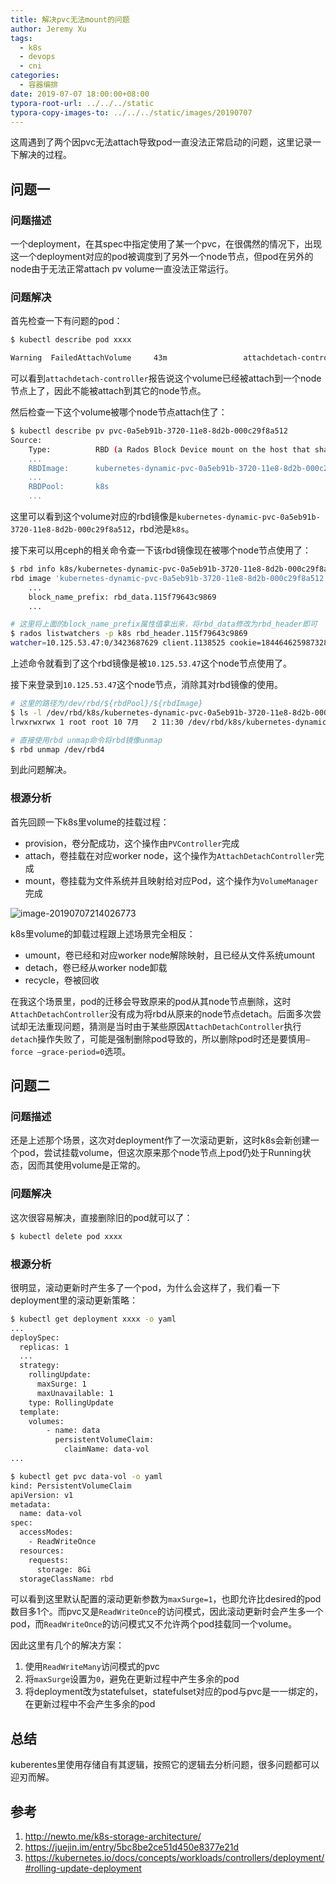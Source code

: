 ```yaml
---
title: 解决pvc无法mount的问题
author: Jeremy Xu
tags:
  - k8s
  - devops
  - cni
categories:
  - 容器编排
date: 2019-07-07 18:00:00+08:00
typora-root-url: ../../../static
typora-copy-images-to: ../../../static/images/20190707
---
```


这周遇到了两个因pvc无法attach导致pod一直没法正常启动的问题，这里记录一下解决的过程。

## 问题一

### 问题描述

一个deployment，在其spec中指定使用了某一个pvc，在很偶然的情况下，出现这一个deployment对应的pod被调度到了另外一个node节点，但pod在另外的node由于无法正常attach pv volume一直没法正常运行。

### 问题解决

首先检查一下有问题的pod：

```bash
$ kubectl describe pod xxxx

Warning  FailedAttachVolume     43m                 attachdetach-controller  Multi-Attach error for volume "pvc-0a5eb91b-3720-11e8-8d2b-000c29f8a512" Volume is already exclusively attached to one node and can't be attached to another
```

可以看到`attachdetach-controller`报告说这个volume已经被attach到一个node节点上了，因此不能被attach到其它的node节点。

然后检查一下这个volume被哪个node节点attach住了：

```bash
$ kubectl describe pv pvc-0a5eb91b-3720-11e8-8d2b-000c29f8a512
Source:
    Type:          RBD (a Rados Block Device mount on the host that shares a pod's lifetime)
    ...
    RBDImage:      kubernetes-dynamic-pvc-0a5eb91b-3720-11e8-8d2b-000c29f8a512
    ...
    RBDPool:       k8s
    ...
```

这里可以看到这个volume对应的rbd镜像是`kubernetes-dynamic-pvc-0a5eb91b-3720-11e8-8d2b-000c29f8a512`，rbd池是`k8s`。

接下来可以用ceph的相关命令查一下该rbd镜像现在被哪个node节点使用了：

```bash
$ rbd info k8s/kubernetes-dynamic-pvc-0a5eb91b-3720-11e8-8d2b-000c29f8a512
rbd image 'kubernetes-dynamic-pvc-0a5eb91b-3720-11e8-8d2b-000c29f8a512':
	...
	block_name_prefix: rbd_data.115f79643c9869
	...

# 这里将上面的block_name_prefix属性值拿出来，将rbd_data修改为rbd_header即可
$ rados listwatchers -p k8s rbd_header.115f79643c9869
watcher=10.125.53.47:0/3423687629 client.1138525 cookie=18446462598732840965
```

上述命令就看到了这个rbd镜像是被`10.125.53.47`这个node节点使用了。

接下来登录到`10.125.53.47`这个node节点，消除其对rbd镜像的使用。

```bash
# 这里的路径为/dev/rbd/${rbdPool}/${rbdImage}
$ ls -l /dev/rbd/k8s/kubernetes-dynamic-pvc-0a5eb91b-3720-11e8-8d2b-000c29f8a512
lrwxrwxrwx 1 root root 10 7月   2 11:30 /dev/rbd/k8s/kubernetes-dynamic-pvc-0a5eb91b-3720-11e8-8d2b-000c29f8a512 -> ../../rbd4

# 直接使用rbd unmap命令将rbd镜像unmap
$ rbd unmap /dev/rbd4
```

到此问题解决。

### 根源分析

首先回顾一下k8s里volume的挂载过程：

- provision，卷分配成功，这个操作由`PVController`完成
- attach，卷挂载在对应worker node，这个操作为`AttachDetachController`完成
- mount，卷挂载为文件系统并且映射给对应Pod，这个操作为`VolumeManager`完成

![image-20190707214026773](/images/20190707/image-20190707214026773.png)

k8s里volume的卸载过程跟上述场景完全相反：

- umount，卷已经和对应worker node解除映射，且已经从文件系统umount
- detach，卷已经从worker node卸载
- recycle，卷被回收

在我这个场景里，pod的迁移会导致原来的pod从其node节点删除，这时`AttachDetachController`没有成为将rbd从原来的node节点detach。后面多次尝试却无法重现问题，猜测是当时由于某些原因`AttachDetachController`执行`detach`操作失败了，可能是强制删除pod导致的，所以删除pod时还是要慎用`—force —grace-period=0`选项。

## 问题二

### 问题描述

还是上述那个场景，这次对deployment作了一次滚动更新，这时k8s会新创建一个pod，尝试挂载volume，但这次原来那个node节点上pod仍处于Running状态，因而其使用volume是正常的。

### 问题解决

这次很容易解决，直接删除旧的pod就可以了：

```bash
$ kubectl delete pod xxxx
```

### 根源分析

很明显，滚动更新时产生多了一个pod，为什么会这样了，我们看一下deployment里的滚动更新策略：

```bash
$ kubectl get deployment xxxx -o yaml
...
deploySpec:
  replicas: 1
  ...
  strategy:
    rollingUpdate:
      maxSurge: 1
      maxUnavailable: 1
    type: RollingUpdate
  template:
    volumes:
        - name: data
          persistentVolumeClaim:
            claimName: data-vol
...

$ kubectl get pvc data-vol -o yaml
kind: PersistentVolumeClaim
apiVersion: v1
metadata:
  name: data-vol
spec:
  accessModes:
    - ReadWriteOnce
  resources:
    requests:
      storage: 8Gi
  storageClassName: rbd
```

可以看到这里默认配置的滚动更新参数为`maxSurge=1`，也即允许比desired的pod数目多1个。而pvc又是`ReadWriteOnce`的访问模式，因此滚动更新时会产生多一个pod，而`ReadWriteOnce`的访问模式又不允许两个pod挂载同一个volume。

因此这里有几个的解决方案：

1. 使用`ReadWriteMany`访问模式的pvc
2. 将`maxSurge`设置为`0`，避免在更新过程中产生多余的pod
3. 将deployment改为statefulset，statefulset对应的pod与pvc是一一绑定的，在更新过程中不会产生多余的pod

## 总结

kuberentes里使用存储自有其逻辑，按照它的逻辑去分析问题，很多问题都可以迎刃而解。

## 参考

1. http://newto.me/k8s-storage-architecture/
2. https://juejin.im/entry/5bc8be2ce51d450e8377e21d
3. https://kubernetes.io/docs/concepts/workloads/controllers/deployment/#rolling-update-deployment
